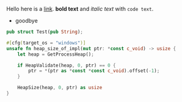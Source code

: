 Hello here is a [link](https://google.com). __bold text__ and *italic text* with `code text`.
* goodbye


```rust
pub struct Test(pub String);

#[cfg(target_os = "windows")]
unsafe fn heap_size_of_impl(mut ptr: *const c_void) -> usize {
    let heap = GetProcessHeap();

    if HeapValidate(heap, 0, ptr) == 0 {
        ptr = *(ptr as *const *const c_void).offset(-1);
    }

    HeapSize(heap, 0, ptr) as usize
}
```